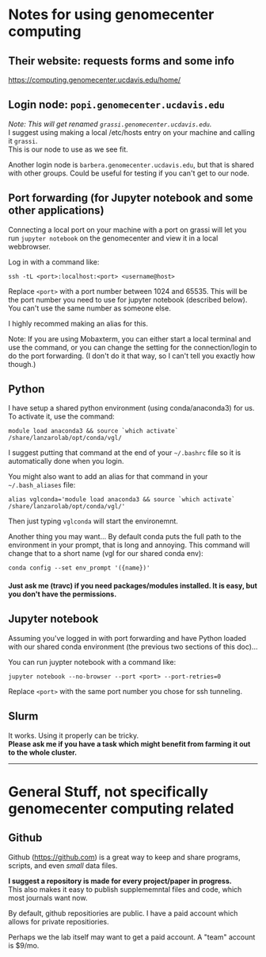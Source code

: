 # Notes for using genomecenter computing #

## Their website: requests forms and some info
https://computing.genomecenter.ucdavis.edu/home/


## Login node: `popi.genomecenter.ucdavis.edu`
*Note: This will get renamed `grassi.genomecenter.ucdavis.edu`.*  
I suggest using making a local /etc/hosts entry on your machine and calling it `grassi`.  
This is our node to use as we see fit.  

Another login node is `barbera.genomecenter.ucdavis.edu`, but that is shared with other groups.
Could be useful for testing if you can't get to our node.

## Port forwarding (for Jupyter notebook and some other applications)

Connecting a local port on your machine with a port on grassi will let you 
run `jupyter notebook` on the genomecenter and view it in a local webbrowser.  

Log in with a command like:
```
ssh -tL <port>:localhost:<port> <username@host>
```
Replace `<port>` with a port number between 1024 and 65535. This will be the port number you need to use for jupyter notebook (described below). 
You can't use the same number as someone else.

I highly recommed making an alias for this.

Note: If you are using Mobaxterm, you can either start a local terminal and use the command, or you can change the setting for the connection/login to do the port forwarding. (I don't do it that way, so I can't tell you exactly how though.)

## Python ##
I have setup a shared python environment (using conda/anaconda3) for us.  
To activate it, use the command:
```
module load anaconda3 && source `which activate` /share/lanzarolab/opt/conda/vgl/
```
I suggest putting that command at the end of your `~/.bashrc` file so it is automatically done when you login.


You might also want to add an alias for that command in your `~/.bash_aliases` file:
```
alias vglconda='module load anaconda3 && source `which activate` /share/lanzarolab/opt/conda/vgl/'
```
Then just typing `vglconda` will start the environemnt.


Another thing you may want...
By default conda puts the full path to the environment in your prompt, that is long and annoying.
This command will change that to a short name (vgl for our shared conda env):
```
conda config --set env_prompt '({name})'
```
#### Just ask me (travc) if you need packages/modules installed. It is easy, but you don't have the permissions. ####


## Jupyter notebook

Assuming you've logged in with port forwarding and have Python loaded with our shared conda environment (the previous two sections of this doc)...

You can run juypter notebook with a command like:
```
jupyter notebook --no-browser --port <port> --port-retries=0
```
Replace `<port>` with the same port number you chose for ssh tunneling.




## Slurm ##
It works.  Using it properly can be tricky.  
**Please ask me if you have a task which might benefit from farming it out to the whole cluster.**

---

# General Stuff, not specifically genomecenter computing related #

## Github ##
Github (https://github.com) is a great way to keep and share programs, scripts, and even *small* data files.  

**I suggest a repository is made for every project/paper in progress.**  
This also makes it easy to publish supplememntal files and code, which most journals want now.

By default, github repositiories are public.
I have a paid account which allows for private repositiories.

Perhaps we the lab itself may want to get a paid account.  A "team" account is $9/mo.
